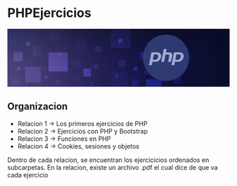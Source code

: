 # PHPEjercicios

<!--
<div align="center">
  <img width="20" />
   <img src="https://skillicons.dev/icons?i=php" height="60" alt="python logo"  />
  <img width="20" />
</div>
-->
<div aling="center">
  <img src="./assets/banner.jpg" alt="php imagen"/>
</div>

## Organizacion
 - Relacion 1 -> Los primeros ejercicios de PHP
 - Relacion 2 -> Ejercicios con PHP y Bootstrap
 - Relacion 3 -> Funciones en PHP
 - Relacion 4 -> Cookies, sesiones y objetos
  
Dentro de cada relacion, se encuentran los ejercicicios ordenados en subcarpetas. 
En la relacion, existe un archivo .pdf el cual dice de que va cada ejercicio
